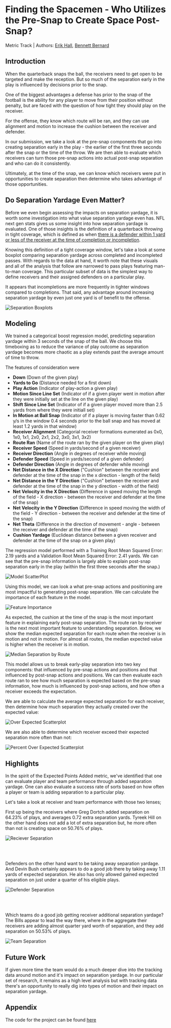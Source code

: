 # Finding the Spacemen - Who Utilizes the Pre-Snap to Create Space Post-Snap?

Metric Track | Authors: 
[Erik Hall](https://github.com/erikhall6373), [Bennett Bernard](https://github.com/BootAnalytics)

## Introduction
When the quarterback snaps the ball, the receivers need to get open to be targeted and make the reception. But so much of the separation early in the play is influenced by decisions prior to the snap.

One of the biggest advantages a defense has prior to the snap of the football is the ability for any player to move from their position without penalty, but are faced with the question of how tight they should play on the receiver.

For the offense, they know which route will be ran, and they can use alignment and motion to increase the cushion between the receiver and defender.

In our submission, we take a look at the pre-snap components that go into creating separation early in the play - the earlier of the first three seconds after the snap or the time of the throw. We are then able to evaluate which receivers can turn those pre-snap actions into actual post-snap separation and who can do it consistently.

Ultimately, at the time of the snap, we can know which receivers were put in opportunities to create separation then determine who takes advantage of those opportunities.


## Do Separation Yardage Even Matter?
Before we even begin assessing the impacts on separation yardage, it is worth some investigation into what value separation yardage even has. NFL next gen stats 
gives us some insight into how separation yardage is evaluated. One of those insights is the definition of a quarterback throwing in tight coverage, which is defined as when [there is a defender within 1 yard or less of the receiver at the time of completion or incompletion](https://nextgenstats.nfl.com/glossary).

Knowing this definition of a tight coverage window, let's take a look at some boxplot comparing separation yardage across completed and incompleted passes. With regards to the data at hand, it worth note that these visuals and all of the analysis that follow are narrowed to pass plays featuring man-to-man coverage. This particular subset of data is the simplest way to define receivers and their assigned defenders on a particular play.

It appears that incompletions are more frequently in tighter windows compared to completions. That said, any advantage around increasing 
separation yardage by even just one yard is of benefit to the offense.

![Separation Boxplots](https://github.com/erikhall6373/big_data_bowl_2025/blob/main/writeUp/Separation_BoxPlots.png)

## Modeling
We trained a categorical boost regression model, predicting separation yardage within 3 seconds of the snap of the ball. We choose this timeboxing as to reduce the variance of play outcome as separation yardage becomes more chaotic as a play extends past the average amount of time to throw.

The features of consideration were

- **Down** (Down of the given play)
- **Yards to Go** (Distance needed for a first down)
- **Play Action** (Indicator of play-action a given play)
- **Motion Since Line Set** (Indicator of if a given player went in motion after they were initially set at the line on the given play)
- **Shift Since Line Set** (Indicator of if a given player moved more than 2.5 yards from where they were initiall set)
- **In Motion at Ball Snap** (Indicator of if a player is moving faster than 0.62 y/s in the window 0.4 seconds prior to the ball snap and has moved at least 1.2 yards in that window)
- **Receiver Alignment** (Categorial receiver formations eumerated as 0x0, 1x0, 1x1, 2x0, 2x1, 2x2, 3x0, 3x1, 3x2)
- **Route Ran** (Name of the route ran by the given player on the given play)
- **Receiver Speed** (Speed in yards/second of a given receiver)
- **Receiver Direction** (Angle in degrees of receiver while moving)
- **Defender Speed** (Speed in yards/second of a given defender)
- **Defender Direction** (Angle in degrees of defender while moving)
- **Net Distance in the X Direction** ("Cushion" between the receiver and defender at the time of the snap in the x direction - length of the field)
- **Net Distance in the Y Direction** ("Cushion" between the receiver and defender at the time of the snap in the y direction - width of the field)
- **Net Velocity in the X Direction** (Difference in speed moving the length of the field - X direction - between the receiver and defender at the time of the snap)
- **Net Velocity in the Y Direction** (Difference in speed moving the width of the field - Y direction - between the receiver and defender at the time of the snap)
- **Net Theta** (Difference in the direction of movement - angle - between the receiver and defender at the time of the snap)
- **Cushion Yardage** (Euclidean distance between a given receiver and defender at the time of the snap on a given play)


The regression model performed with a Training Root Mean Squared Error:  2.19 yards and a Validation Root Mean Squared Error:  2.41 yards. We can see that the pre-snap information is largely able to explain post-snap separation early in the play (within the first three seconds after the snap.)

![Model ScatterPlot](https://github.com/erikhall6373/big_data_bowl_2025/blob/main/writeUp/model_scatterplot.png)

Using this model, we can look a what pre-snap actions and positioning are most impactful to generating post-snap separation. We can calculate the importance of each feature in the model.

![Feature Importance](https://github.com/erikhall6373/big_data_bowl_2025/blob/main/writeUp/Feature_Importance.png)

As expected, the cushion at the time of the snap is the most important feature in explaining early post-snap separation. The route ran by receiver is the next most important feature to understanding separation. Below, we show the median expected separation for each route when the receiver is in motion and not in motion. For almost all routes, the median expected value is higher when the receiver is in motion.

![Median Separation by Route](https://github.com/erikhall6373/big_data_bowl_2025/blob/main/writeUp/Extra_Work_Motion_Comparison.png)

This model allows us to break early-play separation into two key components: that influenced by pre-snap actions and positions and that influenced by post-snap actions and positions. We can then evaluate each route ran to see how much separation is expected based on the pre-snap information, how much is influenced by post-snap actions, and how often a receiver exceeds the expectation.

We are able to calculate the average expected separation for each receiver, then determine how much separation they actually created over the expected value:

![Over Expected Scatterplot](https://github.com/erikhall6373/big_data_bowl_2025/blob/main/writeUp/Separation_Over_Expected_Scatterplot.png)

We are also able to determine which receiver exceed their expected separation more often than not:

![Percent Over Expected Scatterplot](https://github.com/erikhall6373/big_data_bowl_2025/blob/main/writeUp/Percent_of_Routes_With_Separation_Scatterplot.png)

  
## Highlights
In the spirit of the Expected Points Added metric, we've identified that one can evaluate player and team performance through added separation yardage. One can also evaluate a success rate of sorts based on how often a player or team is adding separation to a particular play.

Let's take a look at receiver and team performance with those two lenses;

First up being the receivers where Greg Dortch added separation on 64.23% of plays, and averages 0.72 extra separation yards. Tyreek Hill on the other hand does not add a lot of extra separation but, he more often than not is creating space on 50.76% of plays.

![Reciever Separation](https://github.com/erikhall6373/big_data_bowl_2025/blob/main/writeUp/receiver_separation_summary.png)

<br>
<br>

Defenders on the other hand want to be taking away separation yardage. And Devin Bush certainly appears to do a good job there by taking away 1.11 yards of expected separation. He also has only allowed gained expected separation on just under a quarter of his eligible plays.

![Defender Separation](https://github.com/erikhall6373/big_data_bowl_2025/blob/main/writeUp/defender_separation_summary.png)

<br>
<br>

Which teams do a good job getting receiver additional separation yardage? The Bills appear to lead the way there, where in the aggregate their receivers are adding almost quarter yard worth of separation, and they add separation on 50.53% of plays.

![Team Separation](https://github.com/erikhall6373/big_data_bowl_2025/blob/main/writeUp/team_separation_summary.png)


## Future Work
If given more time the team would do a much deeper dive into the tracking data around motion and it's impact on separation yardage. In our particular set of research, it remains as a high level analysis but with tracking data there's an opportunity to really dig into types of motion and their impact on separation yardage.

 
## Appendix
The code for the project can be found [here](https://github.com/erikhall6373/big_data_bowl_2025)
